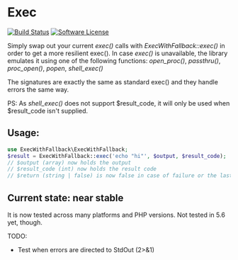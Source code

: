 # Exec

[![Build Status](https://github.com/rosell-dk/exec-with-fallback/actions/workflows/php.yml/badge.svg)](https://github.com/rosell-dk/exec-with-fallback/actions/workflows/php.yml)
[![Software License](https://img.shields.io/badge/license-MIT-brightgreen.svg?style=flat-square)](https://github.com/rosell-dk/exec-with-fallback/blob/master/LICENSE)

Simply swap out your current *exec()* calls with *ExecWithFallback::exec()* in order to get a more resilient exec(). In case *exec()* is unavailable, the library emulates it using one of the following functions: *open_proc()*, *passthru()*, *proc_open()*, *popen*, *shell_exec()*

The signatures are exactly the same as standard exec() and they handle errors the same way.

PS: As *shell_exec()* does not support $result_code, it will only be used when $result_code isn't supplied.

## Usage:
```php
use ExecWithFallback\ExecWithFallback;
$result = ExecWithFallback::exec('echo "hi"', $output, $result_code);
// $output (array) now holds the output
// $result_code (int) now holds the result code
// $return (string | false) is now false in case of failure or the last line of the output
```

## Current state: near stable
It is now tested across many platforms and PHP versions. Not tested in 5.6 yet, though.

TODO:
- Test when errors are directed to StdOut (2>&1)
